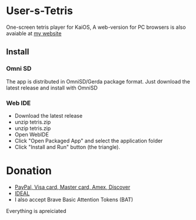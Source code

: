 # User-s-Tetris
One-screen tetris player for KaiOS, A web-version for PC browsers is also avaiable at [my website](https://twester.tk/tetris.html)

## Install

### Omni SD
The app is distributed in OmniSD/Gerda package format. Just download the latest release and install with OmniSD

### Web IDE
- Download the latest release
- unzip tetris.zip
- unzip tetris.zip
- Open WebIDE
- Click "Open Packaged App" and select the application folder
- Click "Install and Run" button (the triangle).

# Donation
- [PayPal, Visa card, Master card, Amex, Discover](https://streamlabs.com/justarandomnekochan/tip)
- [IDEAL](https://www.ing.nl/particulier/betaalverzoek/index.html?trxid=MGONSdpwiVyxD1Ch7zcfe39mLFtHCD10)
- I also accept Brave Basic Attention Tokens (BAT)

Everything is apreiciated
